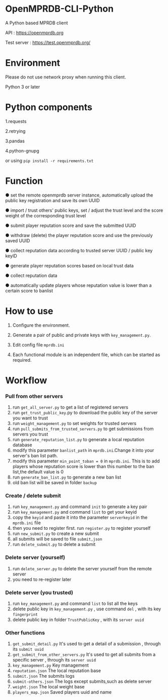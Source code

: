 # OpenMPRDB-CLI-Python

A Python based MPRDB client

API : https://openmprdb.org

Test server : https://test.openmprdb.org/


# Environment

Please do not use network proxy when running this client.

Python 3 or later


# Python components

1.requests

2.retrying

3.pandas

4.python-gnupg

or using `pip install -r requirements.txt`

# Function

● set the remote openmprdb server instance, automatically upload the public key registration and save its own UUID

● import / trust others' public keys, set / adjust the trust level and the score weight of the corresponding trust level

● submit player reputation score and save the submitted UUID

● withdraw (delete) the player reputation score and use the previously saved UUID

● collect reputation data according to trusted server UUID / public key keyID

● generate player reputation scores based on local trust data

● collect reputation data

● automatically update players whose reputation value is lower than a certain score to banlist

# How to use

1. Configure the environment.

2. Generate a pair of public and private keys with `key_management.py`.

3. Edit config file `mprdb.ini`

4. Each functional module is an independent file, which can be started as required.

# Workflow
### Pull from other servers
1. run `get_all_server.py` to get a list of registered servers 
2. run `get_trust_public_key`.py to download the public key of the server you want to trust
3. run `weight_management.py` to set weights for trusted servers
4. run `pull_submits_from_trusted_servers.py` to get submissions from servers you trust
5. run `generate_reputation_list.py` to generate a local reputation database
6. modify this parameter `banlist_path` in `mprdb.ini`.Change it into your server's ban list path.
7. modify this parameter `min_point_toban = 0` in `mprdb.ini`. This is to add players whose reputation score is lower than this number to the ban list,the default value is 0
8. run `generate_ban_list.py` to generate a new ban list
9. old ban list will be saved in folder `backup`

### Create / delete submit
1. run `key_management.py` and command `init` to generate a key pair
2. run `key_management.py` and command `list` to get your keyid
3. copy the `keyid` and paste it into the parameter `serverkeyid` in the `mprdb.ini` file
4. then you need to register first. run `register.py` to register yourself
5. run `new_submit.py` to create a new submit
6. all submits will be saved to file `submit,json`
7. run `delete_submit.py` to delete a submit

### Delete server (yourself)
1. run `delete_server.py` to delete the server yourself from the remote server
2. you need to re-register later

### Delete server (you trusted)
1. run `key_management.py` and command `list` to list all the keys
2. delete public key in `key_management.py` , use command `del` , with its key `fingerprint`
3. delete public key in folder `TrustPublicKey` , with its `server uuid`

### Other functions
1. `get_submit_detail.py` It's used to get a detail of a submission , through its `submit uuid`
2. `get_submit_from_other_servers.py` It's used to get all submits from a specific server ,  through its `server uuid`
3. `key_management.py` Key management
4. `reputation.json` The local reputation base
5. `submit.json` The submits logs
6. `submit-others.json` The logs except submits,such as delete server
7. `weight.json` The local weight base
8. `players_map.json` Saved players uuid and name
